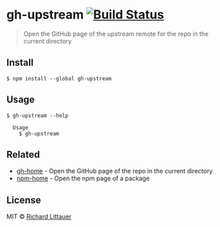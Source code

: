 # gh-upstream [![Build Status](https://travis-ci.org/RichardLitt/gh-upstream.svg?branch=master)](https://travis-ci.org/RichardLitt/gh-upstream)

> Open the GitHub page of the upstream remote for the repo in the current directory


## Install

```
$ npm install --global gh-upstream
```


## Usage

```
$ gh-upstream --help

  Usage
    $ gh-upstream
```


## Related

- [gh-home](https://github/com/sindresorhus/gh-home) - Open the GitHub page of the repo in the current directory
- [npm-home](https://github.com/sindresorhus/npm-home) - Open the npm page of a package


## License

MIT © [Richard Littauer](http://burntfen.com)
